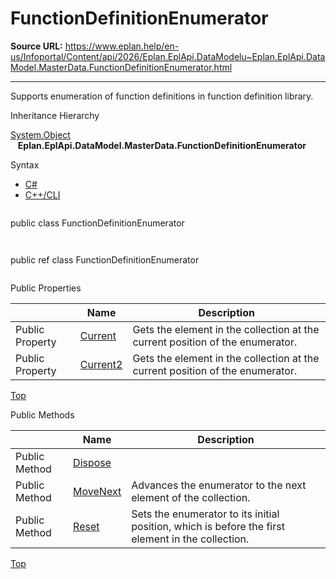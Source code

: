 # FunctionDefinitionEnumerator

**Source URL:** https://www.eplan.help/en-us/Infoportal/Content/api/2026/Eplan.EplApi.DataModelu~Eplan.EplApi.DataModel.MasterData.FunctionDefinitionEnumerator.html

---

Supports enumeration of function definitions in function definition library.

Inheritance Hierarchy

[System.Object](#)  
   **Eplan.EplApi.DataModel.MasterData.FunctionDefinitionEnumerator**

Syntax

- [C#](#i-syntax-CS)
- [C++/CLI](#i-syntax-CPP2005)

```
```
public class FunctionDefinitionEnumerator
```
```

```
```
public ref class FunctionDefinitionEnumerator
```
```





Public Properties

|  | Name | Description |
| --- | --- | --- |
| Public Property | [Current](Eplan.EplApi.DataModelu~Eplan.EplApi.DataModel.MasterData.FunctionDefinitionEnumerator~Current.html) | Gets the element in the collection at the current position of the enumerator. |
| Public Property | [Current2](Eplan.EplApi.DataModelu~Eplan.EplApi.DataModel.MasterData.FunctionDefinitionEnumerator~Current2.html) | Gets the element in the collection at the current position of the enumerator. |

[Top](#top)

Public Methods

|  | Name | Description |
| --- | --- | --- |
| Public Method | [Dispose](Eplan.EplApi.DataModelu~Eplan.EplApi.DataModel.MasterData.FunctionDefinitionEnumerator~Dispose().html) |  |
| Public Method | [MoveNext](Eplan.EplApi.DataModelu~Eplan.EplApi.DataModel.MasterData.FunctionDefinitionEnumerator~MoveNext.html) | Advances the enumerator to the next element of the collection. |
| Public Method | [Reset](Eplan.EplApi.DataModelu~Eplan.EplApi.DataModel.MasterData.FunctionDefinitionEnumerator~Reset.html) | Sets the enumerator to its initial position, which is before the first element in the collection. |

[Top](#top)
